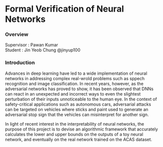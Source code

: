 # Formal Verification of Neural Networks

### Overview
Supervisor : Pawan Kumar   
Student : Jin Yeob Chung @jinyup100

### Introduction
Advances in deep learning have led to a wide implementation of neural networks in addressing complex real-wrold problems such as sppech recognition and image classification. In recent years, however, as the adversarial networks has proved to show, it has been observed that DNNs can react in an unexpected and incorrect ways to even the slightest perturbation of their inputs unnoticeable to the human eye. In the context of safety-critical applications such as autonomous cars, adversarial attacks can be targeted on vehicles where sticks and paint used to generate an adversarial stop sign that the vehicles can misinterpret for another sign.

In light of recent interest in the interpretability of neural networks, the purpose of this project is to devise an algorithmic framework that accurately calculates the lower and upper bounds on the outputs of a toy neural network, and eventually on the real network trained on the ACAS dataset.
